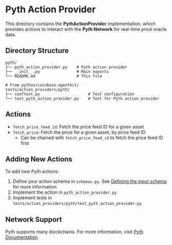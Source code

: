 # Pyth Action Provider

This directory contains the **PythActionProvider** implementation, which provides actions to interact with the **Pyth Network** for real-time price oracle data.

## Directory Structure

```
pyth/
├── pyth_action_provider.py    # Pyth action provider
├── __init__.py                # Main exports
└── README.md                  # This file

# From python/coinbase-agentkit/
tests/action_providers/pyth/
├── conftest.py                     # Test configuration
└── test_pyth_action_provider.py    # Test for Pyth action provider
```

## Actions

- `fetch_price_feed_id`: Fetch the price feed ID for a given asset
- `fetch_price`: Fetch the price for a given asset, by price feed ID
  - Can be chained with `fetch_price_feed_id` to fetch the price feed ID first

## Adding New Actions

To add new Pyth actions:

1. Define your action schema in `schemas.py`. See [Defining the input schema](https://github.com/coinbase/agentkit/blob/main/CONTRIBUTING-PYTHON.md#defining-the-input-schema) for more information.
2. Implement the action in `pyth_action_provider.py`
3. Implement tests in `tests/action_providers/pyth/test_pyth_action_provider.py`

## Network Support

Pyth supports many blockchains. For more information, visit [Pyth Documentation](https://docs.pyth.network/home).
